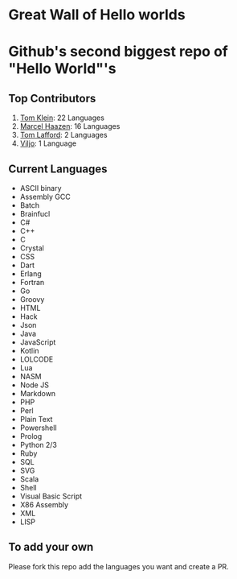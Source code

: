 Great Wall of Hello worlds
=======

Github's second biggest repo of "Hello World"'s
====================

Top Contributors
-------

 1. [Tom Klein](https://github.com/tom-klein): 22 Languages
 2. [Marcel Haazen](https://github.com/inpothet):  16 Languages
 3. [Tom Lafford](https://github.com/Laffini): 2 Languages
 4. [Viljo](https://github.com/viljow): 1 Language

Current Languages
-------

 - ASCII binary
 - Assembly GCC
 - Batch
 - Brainfucl
 - C#
 - C++
 - C
 - Crystal
 - CSS
 - Dart
 - Erlang
 - Fortran
 - Go
 - Groovy
 - HTML
 - Hack
 - Json
 - Java
 - JavaScript
 - Kotlin
 - LOLCODE
 - Lua
 - NASM
 - Node JS
 - Markdown
 - PHP
 - Perl
 - Plain Text
 - Powershell
 - Prolog
 - Python 2/3
 - Ruby
 - SQL
 - SVG
 - Scala
 - Shell
 - Visual Basic Script
 - X86 Assembly
 - XML
 - LISP

To add your own
-------
Please fork this repo add the languages you want  and create a PR.
